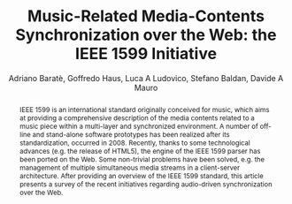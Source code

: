 --- 
  title: "Music-Related Media-Contents Synchronization over the Web: the IEEE 1599 Initiative" 
  abstract: "IEEE 1599 is an international standard originally conceived for music, which aims at providing a comprehensive description of the media contents related to a music piece within a multi-layer and synchronized environment. A number of off-line and stand-alone software prototypes has been realized after its standardization, occurred in 2008. Recently, thanks to some technological advances (e.g. the release of HTML5), the engine of the IEEE 1599 parser has been ported on the Web. Some non-trivial problems have been solved, e.g. the management of multiple simultaneous media streams in a client-server architecture. After providing an overview of the IEEE 1599 standard, this article presents a survey of the recent initiatives regarding audio-driven synchronization over the Web." 
  address: "Paris" 
  author: "Adriano Baratè, Goffredo Haus, Luca A Ludovico, Stefano Baldan, Davide A Mauro" 
  booktitle: "Proceedings of the International Web Audio Conference" 
  editor: "Samuel Goldszmidt, Norbert Schnell, Victor Saiz, Benjamin Matuszewski" 
  month: "Proceedings of the International Web Audio Conference"
  pages: "" 
  publisher: "IRCAM" 
  series: "WAC '15"
  type: "Poster"  
  year: "2015" 
  id: "2015_EA_2" 
  tags: year2015
  media: none 
  pdflink: /_data/papers/pdf/2015/2015_2.pdf
  ISSN: 2663-5844
---